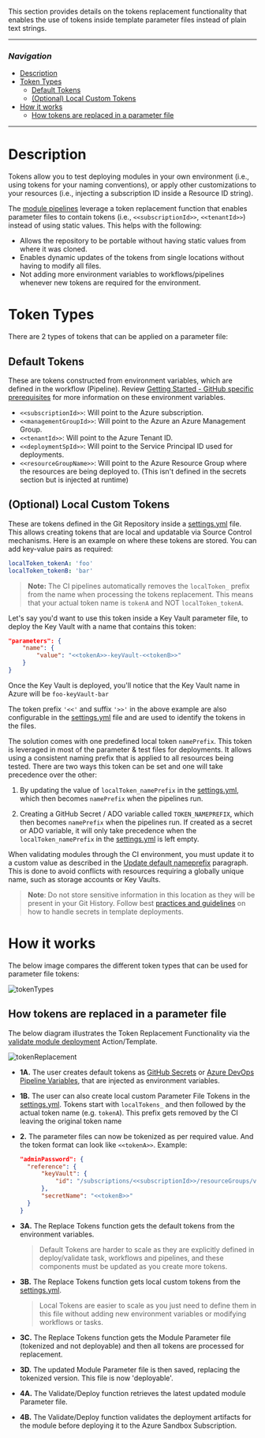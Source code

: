 This section provides details on the tokens replacement functionality that enables the use of tokens inside template parameter files instead of plain text strings.

---

### _Navigation_

- [Description](#description)
- [Token Types](#token-types)
  - [Default Tokens](#default-tokens)
  - [(Optional) Local Custom Tokens](#optional-local-custom-tokens)
- [How it works](#how-it-works)
  - [How tokens are replaced in a parameter file](#how-tokens-are-replaced-in-a-parameter-file)

---

# Description

Tokens allow you to test deploying modules in your own environment (i.e., using tokens for your naming conventions), or apply other customizations to your resources (i.e., injecting a subscription ID inside a Resource ID string).

The [module pipelines](./The%20CI%20environment%20-%20Pipeline%20design#module-pipelines) leverage a token replacement function that enables parameter files to contain tokens (i.e., `<<subscriptionId>>`, `<<tenantId>>`) instead of using static values. This helps with the following:

- Allows the repository to be portable without having static values from where it was cloned.
- Enables dynamic updates of the tokens from single locations without having to modify all files.
- Not adding more environment variables to workflows/pipelines whenever new tokens are required for the environment.

# Token Types

There are 2 types of tokens that can be applied on a parameter file:

## Default Tokens

These are tokens constructed from environment variables, which are defined in the workflow (Pipeline). Review [Getting Started - GitHub specific prerequisites](./Getting%20Started) for more information on these environment variables.

- `<<subscriptionId>>`: Will point to the Azure subscription.
- `<<managementGroupId>>`: Will point to the Azure an Azure Management Group.
- `<<tenantId>>`: Will point to the Azure Tenant ID.
- `<<deploymentSpId>>`: Will point to the Service Principal ID used for deployments.
- `<<resourceGroupName>>`: Will point to the Azure Resource Group where the resources are being deployed to. (This isn't defined in the secrets section but is injected at runtime)

## (Optional) Local Custom Tokens

These are tokens defined in the Git Repository inside a [settings.yml](https://github.com/Azure/ResourceModules/blob/main/settings.yml) file. This allows creating tokens that are local and updatable via Source Control mechanisms. Here is an example on where these tokens are stored. You can add key-value pairs as required:

```yml
localToken_tokenA: 'foo'
localToken_tokenB: 'bar'

```

> **Note:** The CI pipelines automatically removes the `localToken_` prefix from the name when processing the tokens replacement. This means that your actual token name is `tokenA` and NOT `localToken_tokenA`.

Let's say you'd want to use this token inside a Key Vault parameter file, to deploy the Key Vault with a name that contains this token:

```json
"parameters": {
    "name": {
        "value": "<<tokenA>>-keyVault-<<tokenB>>"
    }
}
```

Once the Key Vault is deployed, you'll notice that the Key Vault name in Azure will be `foo-keyVault-bar`

The token prefix `'<<'` and suffix `'>>'` in the above example are also configurable in the [settings.yml](https://github.com/Azure/ResourceModules/blob/main/settings.yml) file and are used to identify the tokens in the files.

The solution comes with one predefined local token `namePrefix`. This token is leveraged in most of the parameter & test files for deployments. It allows using a consistent naming prefix that is applied to all resources being tested. There are two ways this token can be set and one will take precedence over the other:

1. By updating the value of `localToken_namePrefix` in the [settings.yml](https://github.com/Azure/ResourceModules/blob/main/settings.yml), which then becomes `namePrefix` when the pipelines run.

1. Creating a GitHub Secret / ADO variable called `TOKEN_NAMEPREFIX`, which then becomes `namePrefix` when the pipelines run. If created as a secret or ADO variable, it will only take precedence when the `localToken_namePrefix` in the [settings.yml](https://github.com/Azure/ResourceModules/blob/main/settings.yml) is left empty.


When validating modules through the CI environment, you must update it to a custom value as described in the [Update default nameprefix](./Getting%20started%20-%20Scenario%202%20Onboard%20module%20library%20and%20CI%20environment#31-update-default-nameprefix) paragraph. This is done to avoid conflicts with resources requiring a globally unique name, such as storage accounts or Key Vaults.

> **Note**: Do not store sensitive information in this location as they will be present in your Git History. Follow best [practices and guidelines](https://docs.microsoft.com/en-us/azure/azure-resource-manager/templates/best-practices#security-recommendations-for-parameters) on how to handle secrets in template deployments.

# How it works

The below image compares the different token types that can be used for parameter file tokens:

<img src="./media/CIEnvironment/tokenTypes.png" alt="tokenTypes">

## How tokens are replaced in a parameter file

The below diagram illustrates the Token Replacement Functionality via the [validate module deployment](https://github.com/Azure/ResourceModules/blob/main/.github/actions/templates/validateModuleDeployment/action.yml) Action/Template.

<img src="./media/CIEnvironment/tokenReplacement.png" alt="tokenReplacement">

- **1A.** The user creates default tokens as [GitHub Secrets](https://docs.github.com/en/actions/security-guides/encrypted-secrets#creating-encrypted-secrets-for-a-repository) or [Azure DevOps Pipeline Variables](https://docs.microsoft.com/en-us/azure/devops/pipelines/library/?view=azure-devops), that are injected as environment variables.
- **1B.** The user can also create local custom Parameter File Tokens in the [settings.yml](https://github.com/Azure/ResourceModules/blob/main/settings.yml). Tokens start with `localTokens_` and then followed by the actual token name (e.g. `tokenA`). This prefix gets removed by the CI leaving the original token name
- **2.** The parameter files can now be tokenized as per required value. And the token format can look like `<<tokenA>>`. Example:

  ```json
  "adminPassword": {
    "reference": {
        "keyVault": {
            "id": "/subscriptions/<<subscriptionId>>/resourceGroups/validation-rg/providers/Microsoft.KeyVault/vaults/<<tokenA>>-keyVault"
        },
        "secretName": "<<tokenB>>"
    }
  }
  ```
- **3A.** The Replace Tokens function gets the default tokens from the environment variables.
  > Default Tokens are harder to scale as they are explicitly defined in deploy/validate task, workflows and pipelines, and these components must be updated as you create more tokens.

- **3B.** The Replace Tokens function gets local custom tokens from the [settings.yml](https://github.com/Azure/ResourceModules/blob/main/settings.yml).
  > Local Tokens are easier to scale as you just need to define them in this file without adding new environment variables or modifying workflows or tasks.

- **3C.** The Replace Tokens function gets the Module Parameter file (tokenized and not deployable) and then all tokens are processed for replacement.

- **3D.** The updated Module Parameter file is then saved, replacing the tokenized version. This file is now 'deployable'.

- **4A.** The Validate/Deploy function retrieves the latest updated module Parameter file.

- **4B.** The Validate/Deploy function validates the deployment artifacts for the module before deploying it to the Azure Sandbox Subscription.
